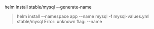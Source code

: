 
helm install stable/mysql --generate-name

> helm install --namespace app --name mysql -f mysql-values.yml stable/mysql
Error: unknown flag: --name
